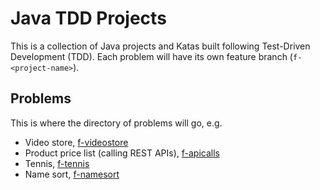 # Java TDD Projects

This is a collection of Java projects and Katas built following Test-Driven Development (TDD).
Each problem will have its own feature branch (`f-<project-name>`).

## Problems

This is where the directory of problems will go, e.g.

- Video store, [f-videostore](https://github.com/lewiscj97/java-tdd-projects/tree/f-videostore)
- Product price list (calling REST APIs), [f-apicalls](https://github.com/lewiscj97/java-tdd-projects/tree/f-apicalls)
- Tennis, [f-tennis](https://github.com/lewiscj97/java-tdd-projects/tree/f-tennis)
- Name sort, [f-namesort](https://github.com/lewiscj97/java-tdd-projects/tree/f-namesort)
